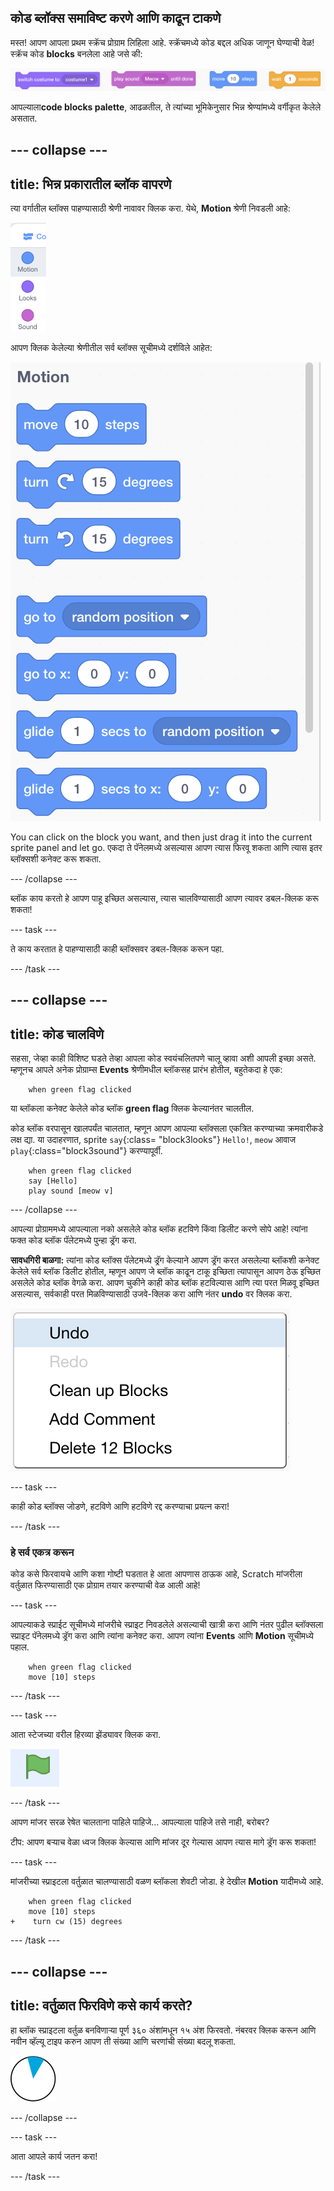 ## कोड ब्लॉक्स समाविष्ट करणे आणि काढून टाकणे

मस्त! आपण आपला प्रथम स्क्रॅच प्रोग्राम लिहिला आहे. स्क्रॅचमध्ये कोड बद्दल अधिक जाणून घेण्याची वेळ! स्क्रॅच कोड **blocks** बनलेला आहे जसे की:

![](images/code1.png)

आपल्याला**code blocks palette**, आढळतील, ते त्यांच्या भूमिकेनुसार भिन्न श्रेण्यांमध्ये वर्गीकृत केलेले असतात.

## \--- collapse \---

## title: भिन्न प्रकारातील ब्लॉक वापरणे

त्या वर्गातील ब्लॉक्स पाहण्यासाठी श्रेणी नावावर क्लिक करा. येथे, **Motion** श्रेणी निवडली आहे:

![](images/code2a.png)

आपण क्लिक केलेल्या श्रेणीतील सर्व ब्लॉक्स सूचीमध्ये दर्शविले आहेत:

![](images/code2b.png)

You can click on the block you want, and then just drag it into the current sprite panel and let go. एकदा ते पॅनेलमध्ये असल्यास आपण त्यास फिरवू शकता आणि त्यास इतर ब्लॉक्सशी कनेक्ट करू शकता.

\--- /collapse \---

ब्लॉक काय करतो हे आपण पाहू इच्छित असल्यास, त्यास चालविण्यासाठी आपण त्यावर डबल-क्लिक करू शकता!

\--- task \---

ते काय करतात हे पाहण्यासाठी काही ब्लॉक्सवर डबल-क्लिक करून पहा.

\--- /task \---

## \--- collapse \---

## title: कोड चालविणे

सहसा, जेव्हा काही विशिष्ट घडते तेव्हा आपला कोड स्वयंचलितपणे चालू व्हावा अशी आपली इच्छा असते. म्हणूनच आपले अनेक प्रोग्राम्स **Events** श्रेणीमधील ब्लॉकसह प्रारंभ होतील, बहुतेकदा हे एक:

```blocks3
    when green flag clicked
```

या ब्लॉकला कनेक्ट केलेले कोड ब्लॉक **green flag** क्लिक केल्यानंतर चालतील.

कोड ब्लॉक वरपासून खालपर्यंत चालतात, म्हणून आपण आपल्या ब्लॉक्सला एकत्रित करण्याच्या क्रमवारीकडे लक्ष द्या. या उदाहरणात, sprite `say`{:class= "block3looks"} `Hello!`, `meow` आवाज `play`{:class="block3sound"} करण्यापूर्वी.

```blocks3
    when green flag clicked
    say [Hello]
    play sound [meow v]
```

\--- /collapse \---

आपल्या प्रोग्राममध्ये आपल्याला नको असलेले कोड ब्लॉक हटविणे किंवा डिलीट करणे सोपे आहे! त्यांना फक्त कोड ब्लॉक पॅलेटमध्ये पुन्हा ड्रॅग करा.

**सावधगिरी बाळगा:** त्यांना कोड ब्लॉक्स पॅलेटमध्ये ड्रॅग केल्याने आपण ड्रॅग करत असलेल्या ब्लॉकशी कनेक्ट केलेले सर्व ब्लॉक डिलीट होतील, म्हणून आपण जे ब्लॉक काढून टाकू इच्छिता त्यापासून आपण ठेऊ इच्छित असलेले कोड ब्लॉक वेगळे करा. आपण चुकीने काही कोड ब्लॉक हटविल्यास आणि त्या परत मिळवू इच्छित असल्यास, सर्वकाही परत मिळविण्यासाठी उजवे-क्लिक करा आणि नंतर **undo** वर क्लिक करा.

![](images/code6.png)

\--- task \---

काही कोड ब्लॉक्स जोडणे, हटविणे आणि हटविणे रद्द करण्याचा प्रयत्न करा!

\--- /task \---

### हे सर्व एकत्र करून

कोड कसे फिरवायचे आणि कशा गोष्टी घडतात हे आता आपणास ठाऊक आहे, Scratch मांजरीला वर्तुळात फिरण्यासाठी एक प्रोग्राम तयार करण्याची वेळ आली आहे!

\--- task \---

आपल्याकडे स्प्राईट सूचीमध्ये मांजरीचे स्प्राइट निवडलेले असल्याची खात्री करा आणि नंतर पुढील ब्लॉक्सला स्प्राइट पॅनेलमध्ये ड्रॅग करा आणि त्यांना कनेक्ट करा. आपण त्यांना **Events** आणि **Motion** सूचीमध्ये पहाल.

```blocks3
    when green flag clicked
    move [10] steps
```

\--- /task \---

\--- task \---

आता स्टेजच्या वरील हिरव्या झेंड्यावर क्लिक करा.

![](images/code7.png)

\--- /task \---

आपण मांजर सरळ रेषेत चालताना पाहिले पाहिजे... आपल्याला पाहिजे तसे नाही, बरोबर?

टीप: आपण बर्‍याच वेळा ध्वज क्लिक केल्यास आणि मांजर दूर गेल्यास आपण त्यास मागे ड्रॅग करू शकता!

\--- task \---

मांजरीच्या स्प्राइटला वर्तुळात चालण्यासाठी वळण ब्लॉकला शेवटी जोडा. हे देखील **Motion** यादीमध्ये आहे.

```blocks3
    when green flag clicked
    move [10] steps
+    turn cw (15) degrees
```

\--- /task \---

## \--- collapse \---

## title: वर्तुळात फिरविणे कसे कार्य करते?

हा ब्लॉक स्प्राइटला वर्तुळ बनविणार्‍या पूर्ण ३६० अंशांमधून १५ अंश फिरवतो. नंबरवर क्लिक करून आणि नवीन व्हॅल्यू टाइप करुन आपण ती संख्या आणि चरणांची संख्या बदलू शकता.

![](images/code9.png)

\--- /collapse \---

\--- task \---

आता आपले कार्य जतन करा!

\--- /task \---